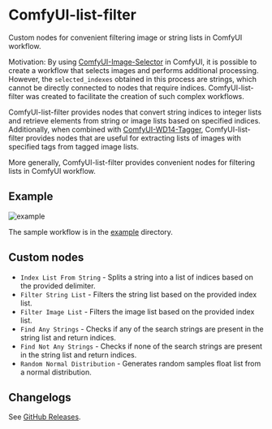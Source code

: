 # ComfyUI-list-filter
Custom nodes for convenient filtering image or string lists in ComfyUI workflow.

Motivation: By using [ComfyUI-Image-Selector](https://github.com/SLAPaper/ComfyUI-Image-Selector) in ComfyUI, it is possible to create a workflow that selects images and performs additional processing. However, the `selected_indexes` obtained in this process are strings, which cannot be directly connected to nodes that require indices. ComfyUI-list-filter was created to facilitate the creation of such complex workflows.

ComfyUI-list-filter provides nodes that convert string indices to integer lists and retrieve elements from string or image lists based on specified indices. Additionally, when combined with [ComfyUI-WD14-Tagger](https://github.com/pythongosssss/ComfyUI-WD14-Tagger), ComfyUI-list-filter provides nodes that are useful for extracting lists of images with specified tags from tagged image lists.

More generally, ComfyUI-list-filter provides convenient nodes for filtering lists in ComfyUI workflow.

## Example
![example](https://github.com/user-attachments/assets/b1485023-5d95-485a-9239-620784a05d74)

The sample workflow is in the [example](./example/) directory.

## Custom nodes
- `Index List From String` - Splits a string into a list of indices based on the provided delimiter.
- `Filter String List` - Filters the string list based on the provided index list.
- `Filter Image List` - Filters the image list based on the provided index list.
- `Find Any Strings` - Checks if any of the search strings are present in the string list and return indices.
- `Find Not Any Strings` - Checks if none of the search strings are present in the string list and return indices.
- `Random Normal Distribution` - Generates random samples float list from a normal distribution.

## Changelogs
See [GitHub Releases](https://github.com/Kesin11/ComfyUI-list-filter/releases).
